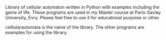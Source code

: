 Library of cellular automaton written in Python with examples including the game of life.
These programs are used in my Master course at Paris-Saclay University, Evry.
Please feel free to use it for educational purpoise or other.

celllularautomata is the name of the library. The other programs are examples for using the library.
